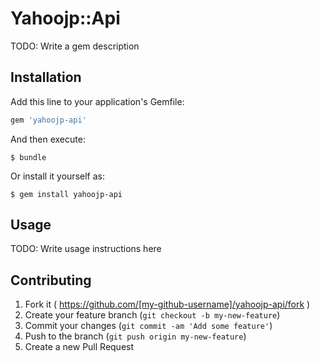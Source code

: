 # Yahoojp::Api

TODO: Write a gem description

## Installation

Add this line to your application's Gemfile:

```ruby
gem 'yahoojp-api'
```

And then execute:

    $ bundle

Or install it yourself as:

    $ gem install yahoojp-api

## Usage

TODO: Write usage instructions here

## Contributing

1. Fork it ( https://github.com/[my-github-username]/yahoojp-api/fork )
2. Create your feature branch (`git checkout -b my-new-feature`)
3. Commit your changes (`git commit -am 'Add some feature'`)
4. Push to the branch (`git push origin my-new-feature`)
5. Create a new Pull Request
